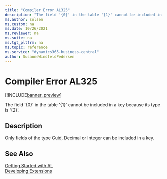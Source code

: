 ```yaml
---
title: "Compiler Error AL325"
description: "The field '{0}' in the table '{1}' cannot be included in a key because its type is '{2}'."
ms.author: solsen
ms.custom: na
ms.date: 10/26/2021
ms.reviewer: na
ms.suite: na
ms.tgt_pltfrm: na
ms.topic: reference
ms.service: "dynamics365-business-central"
author: SusanneWindfeldPedersen
---
```

[//]: # (START>DO_NOT_EDIT)
[//]: # (IMPORTANT:Do not edit any of the content between here and the END>DO_NOT_EDIT.)
[//]: # (Any modifications should be made in the .xml files in the ModernDev repo.)
# Compiler Error AL325

[!INCLUDE[banner_preview](../includes/banner_preview.md)]

The field '{0}' in the table '{1}' cannot be included in a key because its type is '{2}'.

## Description
Only fields of the type Guid, Decimal or Integer can be included in a key.  

[//]: # (IMPORTANT: END>DO_NOT_EDIT)
## See Also  
[Getting Started with AL](../devenv-get-started.md)  
[Developing Extensions](../devenv-dev-overview.md)  